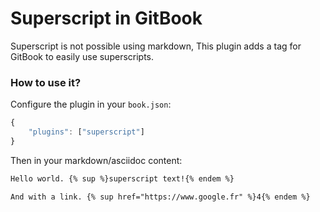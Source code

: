 # Superscript in GitBook

Superscript is not possible using markdown, This plugin adds a tag for GitBook to easily use superscripts.

### How to use it?

Configure the plugin in your `book.json`:

```js
{
    "plugins": ["superscript"]
}
```

Then in your markdown/asciidoc content:

```md
Hello world. {% sup %}superscript text!{% endem %}

And with a link. {% sup href="https://www.google.fr" %}4{% endem %}
```
